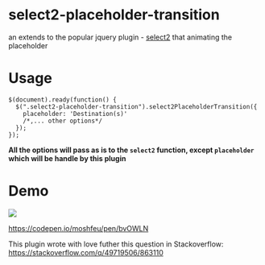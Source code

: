 # select2-placeholder-transition
an extends to the popular jquery plugin - [select2](https://github.com/select2/select2) that animating the placeholder

# Usage

<!-- language: lang-js -->

    $(document).ready(function() {
      $(".select2-placeholder-transition").select2PlaceholderTransition({
        placeholder: 'Destination(s)'
        /*,... other options*/
      });
    });

**All the options will pass as is to the `select2` function, except `placeholder` which will be handle by this plugin**

# Demo

<img src="https://media.giphy.com/media/f9RJ6KVcHDPhr9IUY8/200w_d.gif" />

https://codepen.io/moshfeu/pen/bvOWLN

This plugin wrote with love futher this question in Stackoverflow: https://stackoverflow.com/q/49719506/863110
